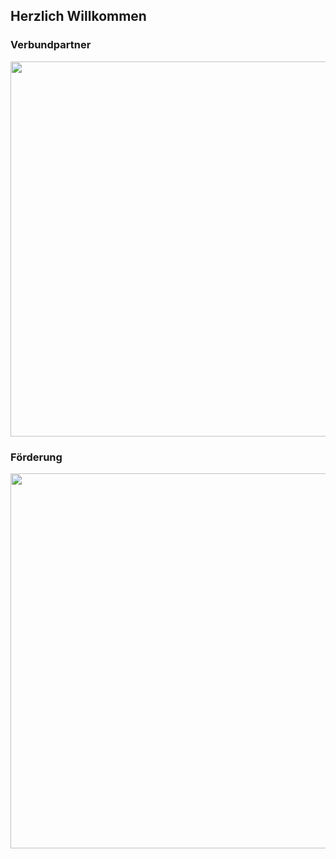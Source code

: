 ## Herzlich Willkommen


### Verbundpartner
<img src="https://github.com/bbucholz/bbucholz.github.io/assets/166709081/cb4ac27a-3da3-45f3-94cd-725302fce12c" width="600">


### Förderung
<img src="https://github.com/bbucholz/bbucholz.github.io/assets/166709081/c1f3bfb4-ea89-47ea-a0be-b2c632a25955" width="600">
